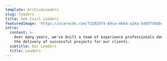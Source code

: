 ```yaml
---
template: ArchiveLeaders
slug: leaders
title: See Civil Leaders
featuredImage: 'https://ucarecdn.com/f32025f4-84ca-4b64-a24a-5dd5f58dbc91/'
intro:
  content: >-
    Over many years, we've built a team of experience professionals dedicated to
    the delivery of successful projects for our clients.
  subtitle: Our Leaders
  title: Leaders
---
```



